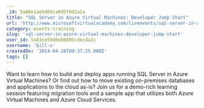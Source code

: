 ```yaml
---
_id: 5a88e1aebd6dca0d5f0d2a1a
title: "SQL Server in Azure Virtual Machines: Developer Jump Start"
url: 'http://www.microsoftvirtualacademy.com/liveevents/sql-server-in-azure-virtual-machines-developer-jump-start'
category: events-training
slug: 'sql-server-in-azure-virtual-machines-developer-jump-start'
user_id: 5a83ce59d6eb0005c4ecda2c
username: 'bill-s'
createdOn: '2014-04-26T09:37:25.000Z'
tags: []
---
```


Want to learn how to build and deploy apps running SQL Server in Azure Virtual Machines? Or find out how to move existing on-premises databases and applications to the cloud as-is? Join us for a demo-rich learning session featuring migration tools and a sample app that utilizes both Azure Virtual Machines and Azure Cloud Services.
